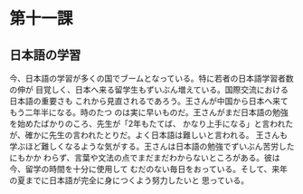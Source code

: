 # 第十一課
## 日本語の学習
今、日本語の学習が多くの国でブームとなっている。特に若者の日本語学習者数の伸が
目覚しく、日本へ来る留学生もずいぶん増えている。国際交流における日本語の重要さも
これから見直されるであろう。王さんが中国から日本へ来てもう二年半になる。時のたつ
のは実に早いものだ。王さんがまだ日本語の勉強を始めたばかりのころ、先生が「2年もたてば、
かなり上手になる」と言われたが、確かに先生の言われたとりだ。よく日本語は難しいと言われる。
王さんも学ぶほど難しくなるような気がする。王さんは日本語の勉強でずいぶん苦労したにもかか
わらず、言葉や文法の点でまだまだわからないところがある。彼は今、留学の時間を十分に使用して
むだのない毎日をおっている。そして、来年の夏までに日本語が完全に身につくよう努力したいと
思っている。
